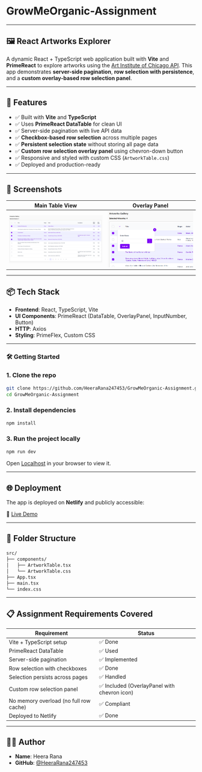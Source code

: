 # GrowMeOrganic-Assignment

---

## 🖼️ React Artworks Explorer

A dynamic React + TypeScript web application built with **Vite** and **PrimeReact** to explore artworks using the [Art Institute of Chicago API](https://api.artic.edu/docs/#introduction). This app demonstrates **server-side pagination**, **row selection with persistence**, and a **custom overlay-based row selection panel**.

---

## 🚀 Features

- ✅ Built with **Vite** and **TypeScript**
- ✅ Uses **PrimeReact DataTable** for clean UI
- ✅ Server-side pagination with live API data
- ✅ **Checkbox-based row selection** across multiple pages
- ✅ **Persistent selection state** without storing all page data
- ✅ **Custom row selection overlay panel** using chevron-down button
- ✅ Responsive and styled with custom CSS (`ArtworkTable.css`)
- ✅ Deployed and production-ready

---

## 📸 Screenshots

| Main Table View | Overlay Panel |
|------------------|----------------|
| ![Table View](./screenshots/table.png) | ![Overlay](./screenshots/overlay.png) |

---

## 📦 Tech Stack

- **Frontend**: React, TypeScript, Vite
- **UI Components**: PrimeReact (DataTable, OverlayPanel, InputNumber, Button)
- **HTTP**: Axios
- **Styling**: PrimeFlex, Custom CSS


---

### 🛠️ Getting Started

### 1. Clone the repo

```bash
git clone https://github.com/HeeraRana247453/GrowMeOrganic-Assignment.git
cd GrowMeOrganic-Assignment
```

### 2. Install dependencies

```bash
npm install
```

### 3. Run the project locally

```bash
npm run dev
```

Open [Localhost](http://localhost:5173) in your browser to view it.

---

## 🌐 Deployment

The app is deployed on **Netlify** and publicly accessible:

🔗 [Live Demo](https://gleeful-beijinho-4289a9.netlify.app/)

---

## 📁 Folder Structure

```
src/
├── components/
│   ├── ArtworkTable.tsx
│   └── ArtworkTable.css
├── App.tsx
├── main.tsx
└── index.css
```

---

## 📋 Assignment Requirements Covered

| Requirement | Status |
|-------------|--------|
| Vite + TypeScript setup | ✅ Done |
| PrimeReact DataTable | ✅ Used |
| Server-side pagination | ✅ Implemented |
| Row selection with checkboxes | ✅ Done |
| Selection persists across pages | ✅ Handled |
| Custom row selection panel | ✅ Included (OverlayPanel with chevron icon) |
| No memory overload (no full row cache) | ✅ Compliant |
| Deployed to Netlify | ✅ Done |

---

## 🙋‍♂️ Author

- **Name**: Heera Rana
- **GitHub**: [@HeeraRana247453](https://github.com/HeeraRana247453)